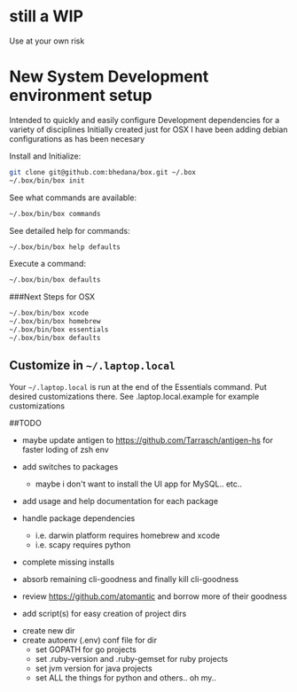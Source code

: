 # still a WIP
Use at your own risk

# New System Development environment setup
Intended to quickly and easily configure Development dependencies for a variety of disciplines
Initially created just for OSX I have been adding debian configurations as has been necesary

Install and Initialize:
```bash
git clone git@github.com:bhedana/box.git ~/.box
~/.box/bin/box init
```

See what commands are available:
```bash
~/.box/bin/box commands
```

See detailed help for commands:
```bash
~/.box/bin/box help defaults
```

Execute a command:
```bash
~/.box/bin/box defaults
```

###Next Steps for OSX
```bash
~/.box/bin/box xcode
~/.box/bin/box homebrew
~/.box/bin/box essentials
~/.box/bin/box defaults
```

Customize in `~/.laptop.local`
------------------------------
  Your `~/.laptop.local` is run at the end of the Essentials command.
  Put desired customizations there.
  See .laptop.local.example for example customizations


##TODO

* maybe update antigen to https://github.com/Tarrasch/antigen-hs for faster loding of zsh env

* add switches to packages
  - maybe i don't want to install the UI app for MySQL.. etc..

* add usage and help documentation for each package

* handle package dependencies
  - i.e. darwin platform requires homebrew and xcode
  - i.e. scapy requires python

* complete missing installs
 
* absorb remaining cli-goodness and finally kill cli-goodness

* review https://github.com/atomantic and borrow more of their goodness

* add script(s) for easy creation of project dirs
 - create new dir
 - create autoenv (.env) conf file for dir
   - set GOPATH for go projects
   - set .ruby-version and .ruby-gemset for ruby projects
   - set jvm version for java projects
   - set ALL the things for python and others.. oh my..
